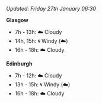 *Updated: Friday 27th January 06:30*

**Glasgow**

* 7h - 13h: :cloud: Cloudy
* 14h, 15h: :cyclone: Windy (:cloud:)
* 16h - 18h: :cloud: Cloudy

**Edinburgh**

* 7h - 12h: :cloud: Cloudy
* 13h - 15h: :cyclone: Windy (:cloud:)
* 16h - 18h: :cloud: Cloudy
